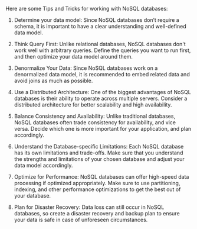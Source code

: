 Here are some Tips and Tricks for working with NoSQL databases:

1. Determine your data model: Since NoSQL databases don’t require a schema, it is important to have a clear understanding and well-defined data model.

2. Think Query First: Unlike relational databases, NoSQL databases don't work well with arbitrary queries. Define the queries you want to run first, and then optimize your data model around them.

3. Denormalize Your Data: Since NoSQL databases work on a denormalized data model, it is recommended to embed related data and avoid joins as much as possible. 

4. Use a Distributed Architecture: One of the biggest advantages of NoSQL databases is their ability to operate across multiple servers. Consider a distributed architecture for better scalability and high availability.

5. Balance Consistency and Availability: Unlike traditional databases, NoSQL databases often trade consistency for availability, and vice versa. Decide which one is more important for your application, and plan accordingly.

6. Understand the Database-specific Limitations: Each NoSQL database has its own limitations and trade-offs. Make sure that you understand the strengths and limitations of your chosen database and adjust your data model accordingly.

7. Optimize for Performance: NoSQL databases can offer high-speed data processing if optimized appropriately. Make sure to use partitioning, indexing, and other performance optimizations to get the best out of your database.

8. Plan for Disaster Recovery: Data loss can still occur in NoSQL databases, so create a disaster recovery and backup plan to ensure your data is safe in case of unforeseen circumstances.
